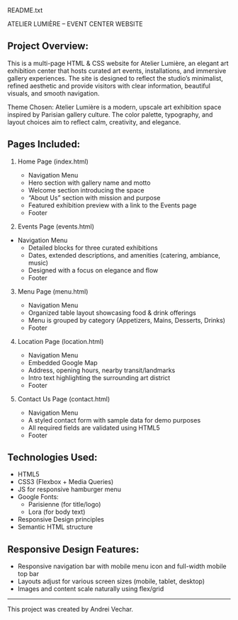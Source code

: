README.txt

ATELIER LUMIÈRE – EVENT CENTER WEBSITE

Project Overview:
---------------------
This is a multi-page HTML & CSS website for Atelier Lumière, an elegant art exhibition center that hosts curated art events, installations, and immersive gallery experiences. 
The site is designed to reflect the studio’s minimalist, refined aesthetic and provide visitors with clear information, beautiful visuals, and smooth navigation.

Theme Chosen:
Atelier Lumière is a modern, upscale art exhibition space inspired by Parisian gallery culture. 
The color palette, typography, and layout choices aim to reflect calm, creativity, and elegance.

Pages Included:
-------------------
1. Home Page (index.html)
   - Navigation Menu
   - Hero section with gallery name and motto
   - Welcome section introducing the space
   - “About Us” section with mission and purpose
   - Featured exhibition preview with a link to the Events page
   - Footer

2. Events Page (events.html)
- Navigation Menu
   - Detailed blocks for three curated exhibitions
   - Dates, extended descriptions, and amenities (catering, ambiance, music)
   - Designed with a focus on elegance and flow
   - Footer

3. Menu Page (menu.html)
   - Navigation Menu
   - Organized table layout showcasing food & drink offerings
   - Menu is grouped by category (Appetizers, Mains, Desserts, Drinks)
   - Footer

4. Location Page (location.html)
   - Navigation Menu
   - Embedded Google Map
   - Address, opening hours, nearby transit/landmarks
   - Intro text highlighting the surrounding art district
   - Footer

5. Contact Us Page (contact.html)
   - Navigation Menu
   - A styled contact form with sample data for demo purposes
   - All required fields are validated using HTML5
   - Footer

Technologies Used:
----------------------
- HTML5
- CSS3 (Flexbox + Media Queries)
- JS for responsive hamburger menu
- Google Fonts:
  - Parisienne (for title/logo)
  - Lora (for body text)
- Responsive Design principles
- Semantic HTML structure

Responsive Design Features:
-------------------------------
- Responsive navigation bar with mobile menu icon and full-width mobile top bar
- Layouts adjust for various screen sizes (mobile, tablet, desktop)
- Images and content scale naturally using flex/grid

-------------
This project was created by Andrei Vechar.  
